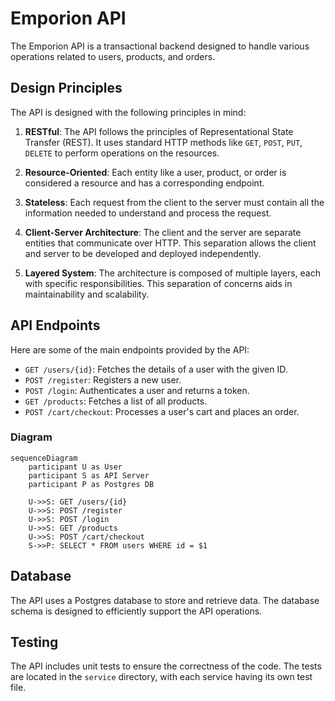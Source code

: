 # Emporion API

The Emporion API is a transactional backend designed to handle various operations related to users, products, and orders.

## Design Principles

The API is designed with the following principles in mind:

1. **RESTful**: The API follows the principles of Representational State Transfer (REST). It uses standard HTTP methods like `GET`, `POST`, `PUT`, `DELETE` to perform operations on the resources.

2. **Resource-Oriented**: Each entity like a user, product, or order is considered a resource and has a corresponding endpoint.

3. **Stateless**: Each request from the client to the server must contain all the information needed to understand and process the request.

4. **Client-Server Architecture**: The client and the server are separate entities that communicate over HTTP. This separation allows the client and server to be developed and deployed independently.

5. **Layered System**: The architecture is composed of multiple layers, each with specific responsibilities. This separation of concerns aids in maintainability and scalability.

## API Endpoints

Here are some of the main endpoints provided by the API:

- `GET /users/{id}`: Fetches the details of a user with the given ID.
- `POST /register`: Registers a new user.
- `POST /login`: Authenticates a user and returns a token.
- `GET /products`: Fetches a list of all products.
- `POST /cart/checkout`: Processes a user's cart and places an order.

### Diagram

```mermaid
sequenceDiagram
    participant U as User
    participant S as API Server
    participant P as Postgres DB

    U->>S: GET /users/{id}
    U->>S: POST /register
    U->>S: POST /login
    U->>S: GET /products
    U->>S: POST /cart/checkout
    S->>P: SELECT * FROM users WHERE id = $1
```

## Database

The API uses a Postgres database to store and retrieve data. The database schema is designed to efficiently support the API operations.

## Testing

The API includes unit tests to ensure the correctness of the code. The tests are located in the `service` directory, with each service having its own test file.
